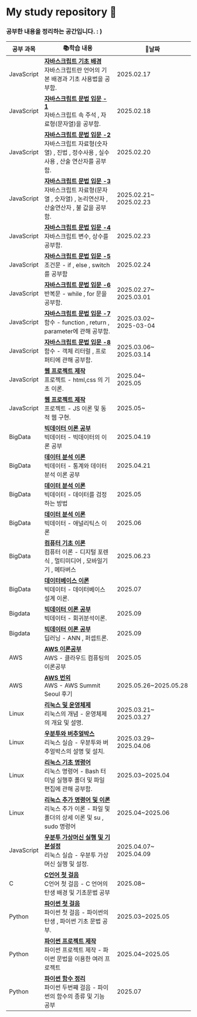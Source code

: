 # My study repository 📖


### 공부한 내용을 정리하는 공간입니다. : )

| **공부 과목** | 📚**학습 내용** | 📆**날짜**|
|--------------------------------|------------------------------------------|------------------------|
| JavaScript |**[자바스크립트 기초 배경](archive/JavaScript/JS스터디_1일차.md)**<br/> 자바스크립트란 언어의 기본 배경과 기초 사용법을 공부함. | 2025.02.17 |
| JavaScript |**[자바스크립트 문법 입문 - 1](archive/JavaScript/JS스터디_2일차.md)**<br/> 자바스크립트 속 주석 , 자료형(문자열)을 공부함.| 2025.02.18 |
| JavaScript |**[자바스크립트 문법 입문 -2](archive/JavaScript/JS스터디_3일차.md)**<br/> 자바스크립트 자료형(숫자열) , 진법 , 정수사용 , 실수사용 , 산술 연산자를 공부함.|2025.02.20|
| JavaScript |**[자바스크립트 문법 입문 -3](archive/JavaScript/JS스터디_4일차.md)**<br/>자바스크립트 자료형(문자열 , 숫자열) , 논리연산자 , 산술연산자 , 불 값을 공부함.|2025.02.21~<br/> 2025.02.23|
| JavaScript |**[자바스크립트 문법 입문 -4](archive/JavaScript/JS스터디_5일차.md)**<br/>자바스크립트 변수, 상수를 공부함.|2025.02.23|
| JavaScript |**[자바스크립트 문법 입문 -5](archive/JavaScript/JS스터디_6일차.md)**<br/>조건문 - if , else , switch 를 공부함|2025.02.24|
| JavaScript |**[자바스크립트 문법 입문 -6](archive/JavaScript/JS스터디_7일차.md)**<br/>반복문 - while , for 문을 공부함.|2025.02.27~<br/>2025.03.01|
| JavaScript |**[자바스크립트 문법 입문 -7](archive/JavaScript/JS스터디_8일차.md)**<br/>함수 - function , return , parameter에 관해 공부함.|2025.03.02~<br/>2025-03-04|
| JavaScript |**[자바스크립트 문법 입문 -8](archive/JavaScript/JS스터디_9일차.md)**<br/>함수 - 객체 리터럴 , 프로퍼티에 관해 공부함.|2025.03.06~<br/>2025.03.14|
| JavaScript |**[웹 프로젝트 제작](archive/JavaScript/JS를_활용한_웹개발1.md)**<br/>프로젝트 - html,css 의 기초 이론.|2025.04~<br/>2025.05|
| JavaScript |**[웹 프로젝트 제작](archive/JavaScript/JS를_활용한_웹개발2.md)**<br/>프로젝트 - JS 이론 및 동적 웹 구현.|2025.05~|
| BigData |**[빅데이터 이론 공부](archive/Big_data/빅데이터의_개념.md)**<br/>빅데이터 - 빅데이터의 이론 공부|2025.04.19|
| BigData |**[데이터 분석 이론](archive/Big_data/통계분석_이론.md)**<br/>빅데이터 - 통계와 데이터 분석 이론 공부|2025.04.21|
| BigData |**[데이터 분석 이론](archive/Big_data/데이터_검정.md)**<br/>빅데이터 - 데이터를 검정하는 방법|2025.05|
| BigData |**[데이터 분석 이론](archive/Big_data/애널리틱스_이론.md)**<br/>빅데이터 - 애널리틱스 이론|2025.06|
| BigData |**[컴퓨터 기초 이론](archive/Big_data/컴퓨터_이론.md)**<br/>컴퓨터 이론 - 디지털 포렌식 , 멀티미디어 , 모바일기기 , 메타버스|2025.06.23|
| BigData |**[데이터베이스 이론](archive/Big_data/데이터베이스_설계.md)**<br/>빅데이터 - 데이터베이스 설계 이론.|2025.07|
| Bigdata |**[빅데이터 이론 공부](archive/Big_data/회귀분석이론(선형회귀).md)**<br/>빅데이터 - 회귀분석이론.|2025.09|
| Bigdata |**[빅데이터 이론 공부](archive/Big_data/딥러닝_신경망.md)**<br/>딥러닝 - ANN , 퍼셉트론.|2025.09|
| AWS |**[AWS 이론공부](archive/AWS/AWS_이론_학습.md)**<br/>AWS - 클라우드 컴퓨팅의 이론공부|2025.05|
| AWS |**[AWS 번외](archive/AWS/AWS_summit_후기.md)**<br/>AWS - AWS Summit Seoul 후기|2025.05.26~2025.05.28|
| Linux |**[리눅스 및 운영체제](archive/Linux/Linux스터디_2일차.md)**<br/>리눅스의 개념 - 운영체제의 개요 및 설명.|2025.03.21~<br/>2025.03.27|
| Linux |**[우분투와 버추얼박스](archive/Linux/Ubuntu와VirtualBox.md)**<br/>리눅스 실습 - 우분투와 버추얼박스의 설명 및 설치.|2025.03.29~<br/>2025.04.06|
| Linux |**[리눅스 기초 명령어](archive/Linux/Linux스터디_1일차.md)**<br/>리눅스 명령어 - Bash 터미널 실행후 폴더 및 파일 편집에 관해 공부함.|2025.03~2025.04|
| Linux |**[리눅스 추가 명령어 및 이론](archive/Linux/리눅스_파일_및_폴더.md)**<br/>리눅스 추가 이론 - 파일 및 폴더의 상세 이론 및 su , sudo 명령어|2025.04~2025.06|
| JavaScript |**[우분투 가상머신 실행 및 기본설정](archive/Linux/우분투_가상머신_실행과_기본설정.md)**<br/>리눅스 실습 - 우분투 가상머신 실행 및 설정.|2025.04.07~<br/>2025.04.09|
| C |**[C언어 첫 걸음](archive/C/C언어_학습_1일차.md)**<br/>C언어 첫 걸음 - C 언어의 탄생 배경 및 기초문법 공부|2025.08~|
| Python |**[파이썬 첫 걸음](archive/Python/파이썬_첫_걸음.md)**<br/>파이썬 첫 걸음 - 파이썬의 탄생 , 파이썬 기초 문법 공부.|2025.03~2025.05|
| Python |**[파이썬 프로젝트 제작](archive/Python/파이썬_프로젝트_제작.md)**<br/>파이썬 프로젝트 제작 - 파이썬 문법을 이용한 여러 프로젝트|2025.04~2025.05|
| Python |**[파이썬 함수 정리](archive/Python/파이썬_함수.md)**<br/>파이썬 두번쨰 걸음 - 파이썬의 함수의 종류 및 기능 공부|2025.07|


